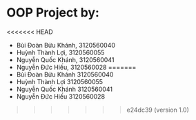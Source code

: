 # OOP Project by:

<<<<<<< HEAD
- Bùi Đoàn Bửu Khánh,    3120560040
- Huỳnh Thành Lợi,       3120560055
- Nguyễn Quốc Khánh,     3120560041
- Nguyễn Đức Hiếu,       3120560028
=======
- Bùi Đoàn Bửu Khánh    3120560040
- Huỳnh Thành Lợi       3120560055
- Nguyễn Quốc Khánh     3120560041
- Nguyễn Đức Hiếu       3120560028
>>>>>>> e24dc39 (version 1.0)
